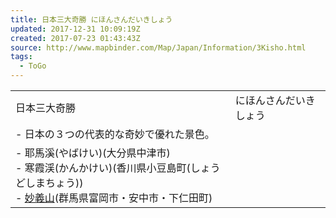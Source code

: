 ```yaml
---
title: 日本三大奇勝 にほんさんだいきしょう
updated: 2017-12-31 10:09:19Z
created: 2017-07-23 01:43:43Z
source: http://www.mapbinder.com/Map/Japan/Information/3Kisho.html
tags:
  - ToGo
---
```


|     |     |
| --- | --- |
| 日本三大奇勝 | にほんさんだいきしょう |
| - 日本の３つの代表的な奇妙で優れた景色。 |
| - 耶馬溪(やばけい)(大分県中津市)<br>- 寒霞渓(かんかけい)(香川県小豆島町(しょうどしまちょう))<br>- [妙義山](http://www.mapbinder.com/Map/Japan/Gunma/Info/Myogisan.html)(群馬県富岡市・安中市・下仁田町) |